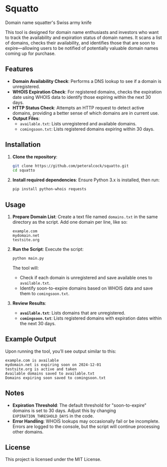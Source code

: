 # Squatto
Domain name squatter's Swiss army knife

This tool is designed for domain name enthusiasts and investors who want to track the availability and expiration status of domain names. It scans a list of domains, checks their availability, and identifies those that are soon to expire—allowing users to be notified of potentially valuable domain names coming up for purchase.

## Features

- **Domain Availability Check**: Performs a DNS lookup to see if a domain is unregistered.
- **WHOIS Expiration Check**: For registered domains, checks the expiration date using WHOIS data to identify those expiring within the next 30 days.
- **HTTP Status Check**: Attempts an HTTP request to detect active domains, providing a better sense of which domains are in current use.
- **Output Files**:
  - `available.txt`: Lists unregistered and available domains.
  - `comingsoon.txt`: Lists registered domains expiring within 30 days.

## Installation

1. **Clone the repository**:
   ```bash
   git clone https://github.com/peteralcock/squatto.git
   cd squatto
   ```

2. **Install required dependencies**:
   Ensure Python 3.x is installed, then run:
   ```bash
   pip install python-whois requests
   ```

## Usage

1. **Prepare Domain List**:
   Create a text file named `domains.txt` in the same directory as the script. Add one domain per line, like so:
   ```
   example.com
   mydomain.net
   testsite.org
   ```

2. **Run the Script**:
   Execute the script:
   ```bash
   python main.py
   ```
   The tool will:
   - Check if each domain is unregistered and save available ones to `available.txt`.
   - Identify soon-to-expire domains based on WHOIS data and save them to `comingsoon.txt`.

3. **Review Results**:
   - **`available.txt`**: Lists domains that are unregistered.
   - **`comingsoon.txt`**: Lists registered domains with expiration dates within the next 30 days.

## Example Output

Upon running the tool, you’ll see output similar to this:

```
example.com is available
mydomain.net is expiring soon on 2024-12-01
testsite.org is active and taken
Available domains saved to available.txt
Domains expiring soon saved to comingsoon.txt
```

## Notes

- **Expiration Threshold**: The default threshold for "soon-to-expire" domains is set to 30 days. Adjust this by changing `EXPIRATION_THRESHOLD_DAYS` in the code.
- **Error Handling**: WHOIS lookups may occasionally fail or be incomplete. Errors are logged to the console, but the script will continue processing other domains.

## License

This project is licensed under the MIT License.
